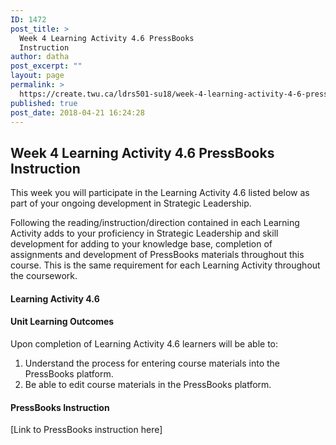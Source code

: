 ```yaml
---
ID: 1472
post_title: >
  Week 4 Learning Activity 4.6 PressBooks
  Instruction
author: datha
post_excerpt: ""
layout: page
permalink: >
  https://create.twu.ca/ldrs501-su18/week-4-learning-activity-4-6-pressbooks-instruction/
published: true
post_date: 2018-04-21 16:24:28
---
```

<h2>Week 4 Learning Activity 4.6 PressBooks Instruction</h2>

This week you will participate in the Learning Activity 4.6 listed below as part of your ongoing development in Strategic Leadership.

Following the reading/instruction/direction contained in each Learning Activity adds to your proficiency in Strategic Leadership and skill development for adding to your knowledge base, completion of assignments and development of PressBooks materials throughout this course. This is the same requirement for each Learning Activity throughout the coursework.

<h4>Learning Activity 4.6</h4>

<h4>Unit Learning Outcomes</h4>

Upon completion of Learning Activity 4.6 learners will be able to:

<ol>
    <li>Understand the process for entering course materials into the PressBooks platform.</li>
    <li>Be able to edit course materials in the PressBooks platform.</li>
</ol>

<h4>PressBooks Instruction</h4>

[Link to PressBooks instruction here]